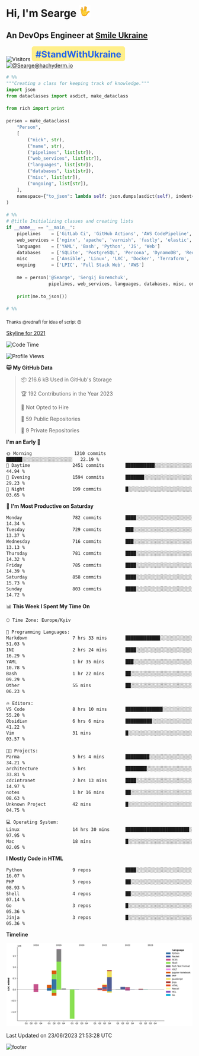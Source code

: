 # Hi, I'm Searge <img src="images/vulcan.webp" style="display: inline-block; margin: 0; height: 2rem" alt="Vulcan salute" />

## An DevOps Engineer at [Smile Ukraine](https://smile-ukraine.com/en)

![Visitors](https://komarev.com/ghpvc/?username=searge&label=Profile%20views&color=0e75b6&style=flat) [![Stand With Ukraine](https://raw.githubusercontent.com/vshymanskyy/StandWithUkraine/main/badges/StandWithUkraine.svg)](https://stand-with-ukraine.pp.ua)
<a rel="me" href="https://hachyderm.io/@Searge">![@Searge@hachyderm.io](https://img.shields.io/badge/-@Searge-%232B90D9?logo=mastodon&logoColor=white)</a>

```python
# %%
"""Creating a class for keeping track of knowledge."""
import json
from dataclasses import asdict, make_dataclass

from rich import print

person = make_dataclass(
    "Person",
    [
        ("nick", str),
        ("name", str),
        ("pipelines", list[str]),
        ("web_services", list[str]),
        ("languages", list[str]),
        ("databases", list[str]),
        ("misc", list[str]),
        ("ongoing", list[str]),
    ],
    namespace={"to_json": lambda self: json.dumps(asdict(self), indent=4)},
)

# %%
# @title Initializing classes and creating lists
if __name__ == "__main__":
    pipelines    = ['GitLab Ci', 'GitHub Actions', 'AWS CodePipeline', 'Jenkins']
    web_services = ['nginx', 'apache', 'varnish', 'fastly', 'elastic', 'solr']
    languages    = ['YAML', 'Bash', 'Python', 'JS', 'Web']
    databases    = ['SQLite', 'PostgreSQL', 'Percona', 'DynamoDB', 'Redis']
    misc         = ['Ansible', 'Linux', 'LXC', 'Docker', 'Terraform', 'AWS']
    ongoing      = ['LPIC', 'Full Stack Web', 'AWS']

    me = person('@Searge', 'Sergij Boremchuk',
                pipelines, web_services, languages, databases, misc, ongoing)

    print(me.to_json())

# %%

```

<sub>Thanks @rednafi for idea of script :wink:</sub>

[Skyline for 2021](https://skyline.github.com/Searge/2021)

<!--START_SECTION:waka-->
![Code Time](http://img.shields.io/badge/Code%20Time-2%2C093%20hrs%2012%20mins-blue)

![Profile Views](http://img.shields.io/badge/Profile%20Views-1-blue)

**🐱 My GitHub Data** 

> 📦 216.6 kB Used in GitHub's Storage 
 > 
> 🏆 192 Contributions in the Year 2023
 > 
> 🚫 Not Opted to Hire
 > 
> 📜 59 Public Repositories 
 > 
> 🔑 9 Private Repositories 
 > 
**I'm an Early 🐤** 

```text
🌞 Morning                1210 commits        ██████░░░░░░░░░░░░░░░░░░░   22.19 % 
🌆 Daytime                2451 commits        ███████████░░░░░░░░░░░░░░   44.94 % 
🌃 Evening                1594 commits        ███████░░░░░░░░░░░░░░░░░░   29.23 % 
🌙 Night                  199 commits         █░░░░░░░░░░░░░░░░░░░░░░░░   03.65 % 
```
📅 **I'm Most Productive on Saturday** 

```text
Monday                   782 commits         ████░░░░░░░░░░░░░░░░░░░░░   14.34 % 
Tuesday                  729 commits         ███░░░░░░░░░░░░░░░░░░░░░░   13.37 % 
Wednesday                716 commits         ███░░░░░░░░░░░░░░░░░░░░░░   13.13 % 
Thursday                 781 commits         ████░░░░░░░░░░░░░░░░░░░░░   14.32 % 
Friday                   785 commits         ████░░░░░░░░░░░░░░░░░░░░░   14.39 % 
Saturday                 858 commits         ████░░░░░░░░░░░░░░░░░░░░░   15.73 % 
Sunday                   803 commits         ████░░░░░░░░░░░░░░░░░░░░░   14.72 % 
```


📊 **This Week I Spent My Time On** 

```text
🕑︎ Time Zone: Europe/Kyiv

💬 Programming Languages: 
Markdown                 7 hrs 33 mins       █████████████░░░░░░░░░░░░   51.03 % 
INI                      2 hrs 24 mins       ████░░░░░░░░░░░░░░░░░░░░░   16.29 % 
YAML                     1 hr 35 mins        ███░░░░░░░░░░░░░░░░░░░░░░   10.78 % 
Bash                     1 hr 22 mins        ██░░░░░░░░░░░░░░░░░░░░░░░   09.29 % 
Other                    55 mins             ██░░░░░░░░░░░░░░░░░░░░░░░   06.23 % 

🔥 Editors: 
VS Code                  8 hrs 10 mins       ██████████████░░░░░░░░░░░   55.20 % 
Obsidian                 6 hrs 6 mins        ██████████░░░░░░░░░░░░░░░   41.22 % 
Vim                      31 mins             █░░░░░░░░░░░░░░░░░░░░░░░░   03.57 % 

🐱‍💻 Projects: 
Parma                    5 hrs 4 mins        █████████░░░░░░░░░░░░░░░░   34.21 % 
architecture             5 hrs               ████████░░░░░░░░░░░░░░░░░   33.81 % 
cdcintranet              2 hrs 13 mins       ████░░░░░░░░░░░░░░░░░░░░░   14.97 % 
notes                    1 hr 16 mins        ██░░░░░░░░░░░░░░░░░░░░░░░   08.63 % 
Unknown Project          42 mins             █░░░░░░░░░░░░░░░░░░░░░░░░   04.75 % 

💻 Operating System: 
Linux                    14 hrs 30 mins      ████████████████████████░   97.95 % 
Mac                      18 mins             █░░░░░░░░░░░░░░░░░░░░░░░░   02.05 % 
```

**I Mostly Code in HTML** 

```text
Python                   9 repos             ████░░░░░░░░░░░░░░░░░░░░░   16.07 % 
PHP                      5 repos             ██░░░░░░░░░░░░░░░░░░░░░░░   08.93 % 
Shell                    4 repos             ██░░░░░░░░░░░░░░░░░░░░░░░   07.14 % 
Go                       3 repos             █░░░░░░░░░░░░░░░░░░░░░░░░   05.36 % 
Jinja                    3 repos             █░░░░░░░░░░░░░░░░░░░░░░░░   05.36 % 
```



**Timeline**

![Lines of Code chart](https://raw.githubusercontent.com/Searge/Searge/main/assets/bar_graph.png)


 Last Updated on 23/06/2023 21:53:28 UTC
<!--END_SECTION:waka-->

![footer](https://capsule-render.vercel.app/api?type=waving&color=gradient&customColorList=14,21&height=82&section=footer)
